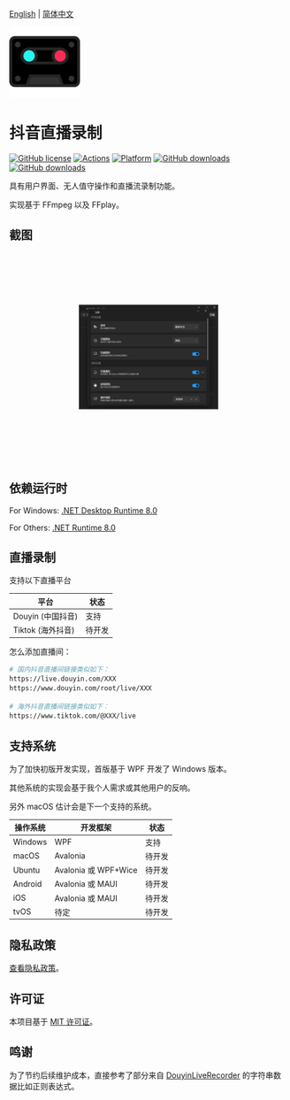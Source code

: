 [English](README.md) | [简体中文](README.zh-Hans.md)

<img src="branding/logo.png" />

# 抖音直播录制

[![GitHub license](https://img.shields.io/github/license/emako/TiktokLiveRec)](https://github.com/emako/TiktokLiveRec/blob/master/LICENSE) [![Actions](https://github.com/emako/TiktokLiveRec/actions/workflows/build.yml/badge.svg)](https://github.com/emako/TiktokLiveRec/actions/workflows/library.nuget.yml) [![Platform](https://img.shields.io/badge/platform-Windows-blue?logo=windowsxp&color=1E9BFA)](https://dotnet.microsoft.com/en-us/download/dotnet/latest/runtime) [![GitHub downloads](https://img.shields.io/github/downloads/emako/TiktokLiveRec/total)](https://github.com/emako/TiktokLiveRec/releases)
[![GitHub downloads](https://img.shields.io/github/downloads/emako/TiktokLiveRec/latest/total)](https://github.com/emako/TiktokLiveRec/releases)

具有用户界面、无人值守操作和直播流录制功能。

实现基于 FFmpeg 以及 FFplay。

## 截图

<img src="assets/image-20241113165448238.png" alt="image-20241113165448238" style="transform:scale(0.5);" />

## 依赖运行时

For Windows: [.NET Desktop Runtime 8.0](https://dotnet.microsoft.com/en-us/download/dotnet/8.0)

For Others: [.NET Runtime 8.0](https://dotnet.microsoft.com/en-us/download/dotnet/8.0)

## 直播录制

支持以下直播平台

| 平台              | 状态   |
| ----------------- | ------ |
| Douyin (中国抖音) | 支持   |
| Tiktok (海外抖音) | 待开发 |

怎么添加直播间：

```bash
# 国内抖音直播间链接类似如下：
https://live.douyin.com/XXX
https://www.douyin.com/root/live/XXX

# 海外抖音直播间链接类似如下：
https://www.tiktok.com/@XXX/live
```

## 支持系统

为了加快初版开发实现，首版基于 WPF 开发了 Windows 版本。

其他系统的实现会基于我个人需求或其他用户的反响。

另外 macOS 估计会是下一个支持的系统。

| 操作系统 | 开发框架             | 状态   |
| -------- | -------------------- | ------ |
| Windows  | WPF                  | 支持   |
| macOS    | Avalonia             | 待开发 |
| Ubuntu   | Avalonia 或 WPF+Wice | 待开发 |
| Android  | Avalonia 或 MAUI     | 待开发 |
| iOS      | Avalonia 或 MAUI     | 待开发 |
| tvOS     | 待定                 | 待开发 |

## 隐私政策

[查看隐私政策](PrivacyPolicy.zh-Hans.md)。

## 许可证

本项目基于 [MIT 许可证](LICENSE)。

## 鸣谢

为了节约后续维护成本，直接参考了部分来自 [DouyinLiveRecorder](https://github.com/ihmily/DouyinLiveRecorder) 的字符串数据比如正则表达式。
